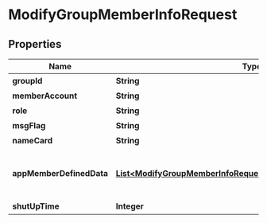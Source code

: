 

# ModifyGroupMemberInfoRequest


## Properties

| Name | Type | Description | Notes |
|------------ | ------------- | ------------- | -------------|
|**groupId** | **String** | 操作的群 ID |  |
|**memberAccount** | **String** | 要操作的群成员 |  |
|**role** | **String** | 成员身份，Admin/Member 分别为设置/取消管理员 |  [optional] |
|**msgFlag** | **String** | 消息屏蔽类型 |  [optional] |
|**nameCard** | **String** | 群名片（最大不超过50个字节） |  [optional] |
|**appMemberDefinedData** | [**List&lt;ModifyGroupMemberInfoRequestAppMemberDefinedDataInner&gt;**](ModifyGroupMemberInfoRequestAppMemberDefinedDataInner.md) | 群成员维度的自定义字段，默认情况是没有的，可以通过 即时通信 IM 控制台（https://console.cloud.tencent.com/im） 进行配置，详情请参阅 群组系统（https://cloud.tencent.com/document/product/269/1502） |  [optional] |
|**shutUpTime** | **Integer** | 需禁言时间，单位为秒，0表示取消禁言 |  [optional] |



